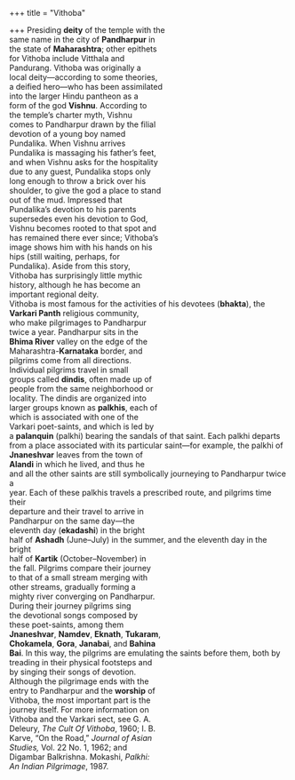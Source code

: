 +++
title = "Vithoba"

+++
Presiding **deity** of the temple with the  
same name in the city of **Pandharpur** in  
the state of **Maharashtra**; other epithets  
for Vithoba include Vitthala and  
Pandurang. Vithoba was originally a  
local deity—according to some theories,  
a deified hero—who has been assimilated  
into the larger Hindu pantheon as a  
form of the god **Vishnu**. According to  
the temple’s charter myth, Vishnu  
comes to Pandharpur drawn by the filial  
devotion of a young boy named  
Pundalika. When Vishnu arrives  
Pundalika is massaging his father’s feet,  
and when Vishnu asks for the hospitality  
due to any guest, Pundalika stops only  
long enough to throw a brick over his  
shoulder, to give the god a place to stand  
out of the mud. Impressed that  
Pundalika’s devotion to his parents  
supersedes even his devotion to God,  
Vishnu becomes rooted to that spot and  
has remained there ever since; Vithoba’s  
image shows him with his hands on his  
hips (still waiting, perhaps, for  
Pundalika). Aside from this story,  
Vithoba has surprisingly little mythic  
history, although he has become an  
important regional deity.  
Vithoba is most famous for the activities of his devotees (**bhakta**), the  
**Varkari Panth** religious community,  
who make pilgrimages to Pandharpur  
twice a year. Pandharpur sits in the  
**Bhima River** valley on the edge of the  
Maharashtra-**Karnataka** border, and  
pilgrims come from all directions.  
Individual pilgrims travel in small  
groups called **dindis**, often made up of  
people from the same neighborhood or  
locality. The dindis are organized into  
larger groups known as **palkhis**, each of  
which is associated with one of the  
Varkari poet-saints, and which is led by  
a **palanquin** (palkhi) bearing the sandals of that saint. Each palkhi departs  
from a place associated with its particular saint—for example, the palkhi of  
**Jnaneshvar** leaves from the town of  
**Alandi** in which he lived, and thus he  
and all the other saints are still symbolically journeying to Pandharpur twice a  
year. Each of these palkhis travels a prescribed route, and pilgrims time their  
departure and their travel to arrive in  
Pandharpur on the same day—the  
eleventh day (**ekadashi**) in the bright  
half of **Ashadh** (June–July) in the summer, and the eleventh day in the bright  
half of **Kartik** (October–November) in  
the fall. Pilgrims compare their journey  
to that of a small stream merging with  
other streams, gradually forming a  
mighty river converging on Pandharpur.  
During their journey pilgrims sing  
the devotional songs composed by  
these poet-saints, among them  
**Jnaneshvar**, **Namdev**, **Eknath**, **Tukaram**,  
**Chokamela**, **Gora**, **Janabai**, and **Bahina**  
**Bai**. In this way, the pilgrims are emulating the saints before them, both by  
treading in their physical footsteps and  
by singing their songs of devotion.  
Although the pilgrimage ends with the  
entry to Pandharpur and the **worship** of  
Vithoba, the most important part is the  
journey itself. For more information on  
Vithoba and the Varkari sect, see G. A.  
Deleury, *The Cult Of Vithoba*, 1960; I. B.  
Karve, “On the Road,” *Journal of Asian*  
*Studies,* Vol. 22 No. 1, 1962; and  
Digambar Balkrishna. Mokashi, *Palkhi:*  
*An Indian Pilgrimage*, 1987.